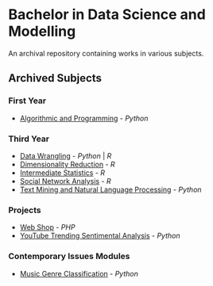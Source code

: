 # Bachelor in Data Science and Modelling
An archival repository containing works in various subjects.

## Archived Subjects
### First Year
- [Algorithmic and Programming](Year%20I/Algorithmic%20and%20Programming) - _Python_

### Third Year
- [Data Wrangling](Year%20III/Data%20Wrangling/data_wrangling.md) - _Python_ | _R_
- [Dimensionality Reduction](Year%20III/Dimensionality%20Reduction/dimensionality_reduction.md) - _R_
- [Intermediate Statistics](Year%20III/Intermediate%20Statistics/intermediate_stats.md) - _R_
- [Social Network Analysis](Year%20III/Social%20Network%20Analysis/social_network_analysis.md) - _R_
- [Text Mining and Natural Language Processing](Year%20III/Text%20Mining%20and%20NLP/text_mining_and_nlp.md) - _Python_

### Projects
- [Web Shop](https://github.com/PurpleShad0w/Web-Shop) - _PHP_
- [YouTube Trending Sentimental Analysis](Year%20III//YouTube%20Trending%20SA/project.md) - _Python_

### Contemporary Issues Modules
- [Music Genre Classification](Year%20III//Music%20Genre%20Classification/wav_downloader.py) - _Python_
